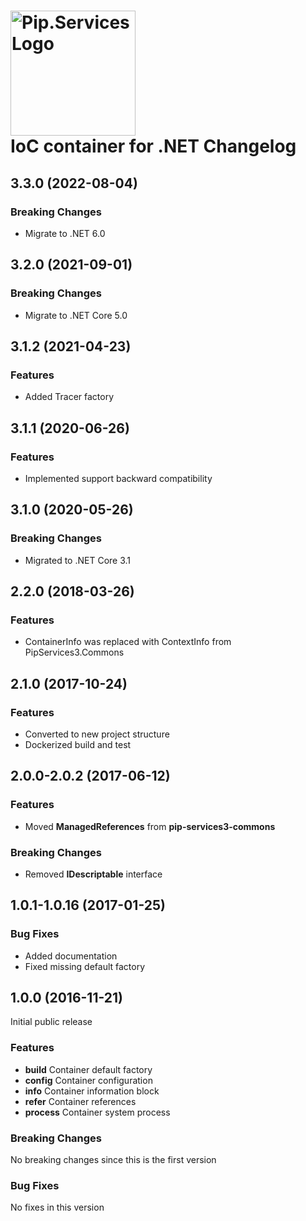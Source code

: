 # <img src="https://uploads-ssl.webflow.com/5ea5d3315186cf5ec60c3ee4/5edf1c94ce4c859f2b188094_logo.svg" alt="Pip.Services Logo" width="200"> <br/> IoC container for .NET Changelog

## <a name="3.3.0"></a> 3.3.0 (2022-08-04)

### Breaking Changes
* Migrate to .NET 6.0

## <a name="3.2.0"></a> 3.2.0 (2021-09-01)

### Breaking Changes
* Migrate to .NET Core 5.0

## <a name="3.1.2"></a> 3.1.2 (2021-04-23)

### Features
* Added Tracer factory

## <a name="3.1.1"></a> 3.1.1 (2020-06-26)

### Features
* Implemented support backward compatibility

## <a name="3.1.0"></a> 3.1.0 (2020-05-26)

### Breaking Changes
* Migrated to .NET Core 3.1

## <a name="2.2.0"></a> 2.2.0 (2018-03-26)

### Features
* ContainerInfo was replaced with ContextInfo from PipServices3.Commons

## <a name="2.1.0"></a> 2.1.0 (2017-10-24)

### Features
* Converted to new project structure
* Dockerized build and test

## <a name="2.0.0-2.0.2"></a> 2.0.0-2.0.2 (2017-06-12)

### Features
* Moved **ManagedReferences** from **pip-services3-commons**

### Breaking Changes
* Removed **IDescriptable** interface

## <a name="1.0.1-1.0.16"></a> 1.0.1-1.0.16 (2017-01-25)

### Bug Fixes
* Added documentation
* Fixed missing default factory

## <a name="1.0.0"></a> 1.0.0 (2016-11-21)

Initial public release

### Features
* **build** Container default factory
* **config** Container configuration
* **info** Container information block
* **refer** Container references
* **process** Container system process

### Breaking Changes
No breaking changes since this is the first version

### Bug Fixes
No fixes in this version

